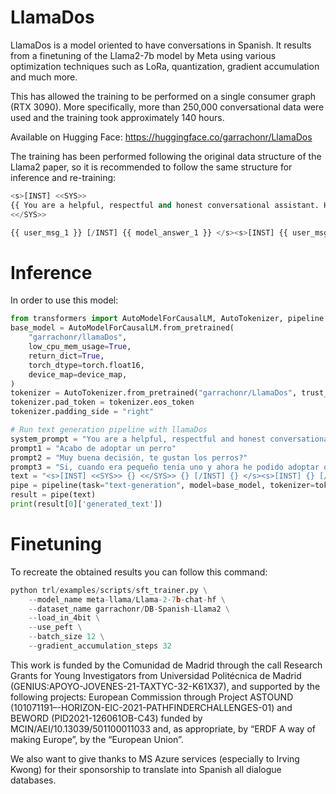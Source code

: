 # LlamaDos

LlamaDos is a model oriented to have conversations in Spanish. It results from a finetuning of the Llama2-7b model by Meta using various optimization techniques such as LoRa, quantization, gradient accumulation and much more.

This has allowed the training to be performed on a single consumer graph (RTX 3090). More specifically, more than 250,000 conversational data were used and the training took approximately 140 hours.

Available on Hugging Face: https://huggingface.co/garrachonr/LlamaDos

The training has been performed following the original data structure of the Llama2 paper, so it is recommended to follow the same structure for inference and re-training:

```python
<s>[INST] <<SYS>>
{{ You are a helpful, respectful and honest conversational assistant. Have a conversation with the user in a natural way.  Your answers should not include any harmful, unethical, racist, sexist, toxic, dangerous, or illegal content. Please ensure that your responses are socially unbiased and positive in nature. }}
<</SYS>>

{{ user_msg_1 }} [/INST] {{ model_answer_1 }} </s><s>[INST] {{ user_msg_2 }} [/INST] {{ model_answer_1 }} </s>
```

# Inference

In order to use this model:

```python
from transformers import AutoModelForCausalLM, AutoTokenizer, pipeline
base_model = AutoModelForCausalLM.from_pretrained(
    "garrachonr/llamaDos",
    low_cpu_mem_usage=True,
    return_dict=True,
    torch_dtype=torch.float16,
    device_map=device_map,
)
tokenizer = AutoTokenizer.from_pretrained("garrachonr/LlamaDos", trust_remote_code=True)
tokenizer.pad_token = tokenizer.eos_token
tokenizer.padding_side = "right"

# Run text generation pipeline with llamaDos
system_prompt = "You are a helpful, respectful and honest conversational assistant. Have a conversation with the user in a natural way.  Your answers should not include any harmful, unethical, racist, sexist, toxic, dangerous, or illegal content. Please ensure that your responses are socially unbiased and positive in nature."
prompt1 = "Acabo de adoptar un perro"
prompt2 = "Muy buena decisión, te gustan los perros?"
prompt3 = "Si, cuando era pequeño tenía uno y ahora he podido adoptar otro"
text = "<s>[INST] <<SYS>> {} <</SYS>> {} [/INST] {} </s><s>[INST] {} [/INST]".format(system_prompt, prompt1, prompt2, prompt3)
pipe = pipeline(task="text-generation", model=base_model, tokenizer=tokenizer, max_length=200)
result = pipe(text)
print(result[0]['generated_text'])
```

# Finetuning

To recreate the obtained results you can follow this command:

```python
python trl/examples/scripts/sft_trainer.py \
    --model_name meta-llama/Llama-2-7b-chat-hf \
    --dataset_name garrachonr/DB-Spanish-Llama2 \
    --load_in_4bit \
    --use_peft \
    --batch_size 12 \
    --gradient_accumulation_steps 32
```

This work is funded by the Comunidad de Madrid through the call Research Grants for Young Investigators from Universidad Politécnica de Madrid (GENIUS:APOYO-JOVENES-21-TAXTYC-32-K61X37), and supported by the following projects: European Commission through Project ASTOUND (101071191–-HORIZON-EIC-2021-PATHFINDERCHALLENGES-01) and BEWORD (PID2021-126061OB-C43) funded by
MCIN/AEI/10.13039/501100011033 and, as appropriate, by “ERDF A way of making Europe”, by the
“European Union”.

We also want to give thanks to MS Azure services (especially to Irving Kwong) for their sponsorship to translate into Spanish all dialogue databases.

